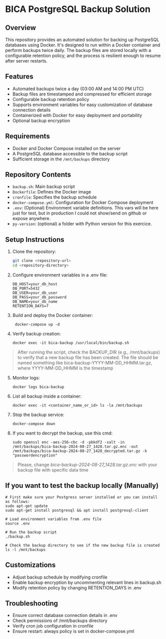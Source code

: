 # BICA PostgreSQL Backup Solution

## Overview

This repository provides an automated solution for backing up PostgreSQL databases using Docker. It's designed to run within a Docker container and perform backups twice daily. The backup files are stored locally with a configurable retention policy, and the process is resilient enough to resume after server restarts.

## Features

- Automated backups twice a day (03:00 AM and 14:00 PM UTC)
- Backup files are timestamped and compressed for efficient storage
- Configurable backup retention policy
- Supports environment variables for easy customization of database connection details
- Containerized with Docker for easy deployment and portability
- Optional backup encryption

## Requirements

- Docker and Docker Compose installed on the server
- A PostgreSQL database accessible to the backup script
- Sufficient storage in the `/mnt/backups` directory

## Repository Contents

- `backup.sh`: Main backup script
- `Dockerfile`: Defines the Docker image
- `cronfile`: Specifies the backup schedule
- `docker-compose.yml`: Configuration for Docker Compose deployment
- `.env`: (Optional) Environment variable definitions. This vars will be here just for test, but in production I could not show/send on github or expose anywhere.
- `py-version`: (optional) a folder with Python version for this exercice.

## Setup Instructions

1. Clone the repository:
   ```bash
   git clone <repository-url>
   cd <repository-directory>
   ```
2. Configure environment variables in a .env file:
   ```
   DB_HOST=your_db_host
   DB_PORT=5432
   DB_USER=your_db_user
   DB_PASS=your_db_password
   DB_NAME=your_db_name
   RETENTION_DAYS=7
   ```
3. Build and deploy the Docker container:
   ```
    docker-compose up -d
    ```
4. Verify backup creation:
   ```
   docker exec -it bica-backup /usr/local/bin/backup.sh
   ```
> After running the script, check the BACKUP_DIR (e.g., /mnt/backups) to verify that a new backup file has been created. The file should be named something like bica-backup-YYYY-MM-DD_HHMM.tar.gz, where YYYY-MM-DD_HHMM is the timestamp
5. Monitor logs:
   ```
   docker logs bica-backup
   ```
6. List all backup inside a container:
   ```
   docker exec -it <container_name_or_id> ls -la /mnt/backups
   ```
7. Stop the backup service:
   ```
   docker-compose down
   ```
8. If you want to decrypt the backup, use this cmd: <br>
      ```
      sudo openssl enc -aes-256-cbc -d -pbkdf2 -salt -in /mnt/backups/bica-backup-2024-08-27_1428.tar.gz.enc -out /mnt/backups/bica-backup-2024-08-27_1428_decrypted.tar.gz -k "passwordencryption"
   ```
 > Please, change *bica-backup-2024-08-27_1428.tar.gz.enc* with your backup file with specific data time <br>

## If you want to test the backup locally (Manually)
   ```
   # First make sure your Postgress server installed or you can install as follows:
   sudo apt-get update
   sudo apt-get install postgresql && apt install postgresql-client

   # Load environment variables from .env file
   source .env

   # Run the backup script
   ./backup.sh

   # Check the backup directory to see if the new backup file is created
   ls -l /mnt/backups
   ```

## Customizations

- Adjust backup schedule by modifying cronfile
- Enable backup encryption by uncommenting relevant lines in backup.sh
- Modify retention policy by changing RETENTION_DAYS in .env

## Troubleshooting

- Ensure correct database connection details in .env
- Check permissions of /mnt/backups directory
- Verify cron job configuration in cronfile
- Ensure restart: always policy is set in docker-compose.yml

   
